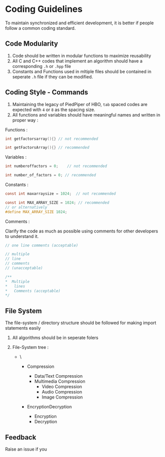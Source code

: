 # Coding Guidelines

To maintain synchronized and efficient development, it is better if people follow a common coding standard.


## Code Modularity

1. Code should be written in modular functions to maximize reusability
2. All C and C++ codes that implement an algorithm should have a corresponding `.h` or `.hpp` file
3. Constants and Functions used in mltiple files should be contained in seperate `.h` file if they can be modified. 


## Coding Style - Commands

1. Maintaining the legacy of PiedPiper of HBO, `tab` spaced codes are expected with `4` or `8` as the spacing size.
2. All functions and variables should have meaningful names and written in proper way : 

Functions : 
```c 
int getfactorsarray(){} // not recommended
```
```c
int getFactorsArray(){} // recommended
```

Variables : 
```c
int numberoffactors = 0;    // not recommended
```
```c
int number_of_factors = 0; // recommended
```

Constants : 
```c
const int maxarraysize = 1024;  // not recommended
```
```c
const int MAX_ARRAY_SIZE = 1024; // recommended
// or alternatively
#define MAX_ARRAY_SIZE 1024;
```

Comments : 

Clarify the code as much as possible using comments for other developers to understand it.

```c
// one line comments (acceptable)
```
```c
// multiple
// line
// comments
// (unacceptable)
```
```c
/**
*  Multiple 
*   lines
*   Comments (acceptable)
*/ 
```

## File System

The file-system / directory structure should be followed for making import statements easily

1. All algorithms should be in seperate folers
2. File-System tree : 
    
    - \ 
        - Compression
            - Data/Text Compression
            - Multimedia Compression
                - Video Compression
                - Audio Compression
                - Image Compression

        - EncryptionDecryption
            - Encryption
            - Decryption

## Feedback 

Raise an issue if you 